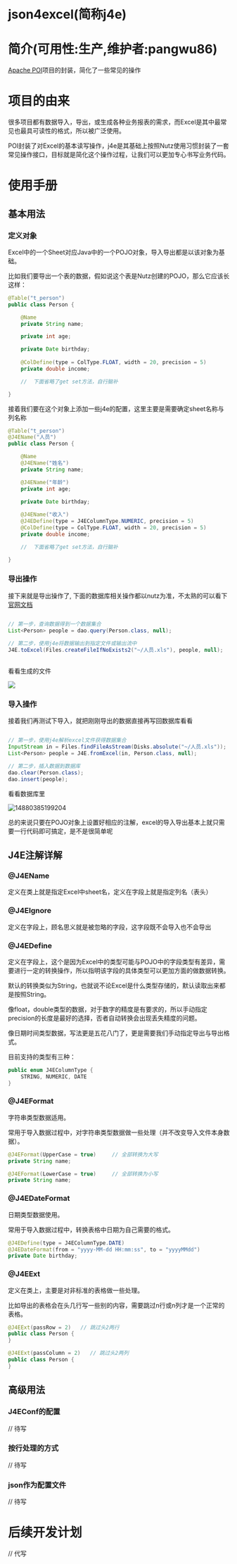 json4excel(简称j4e)
==================================

简介(可用性:生产,维护者:pangwu86)
==================================

[Apache POI](https://poi.apache.org/)项目的封装，简化了一些常见的操作

# 项目的由来

很多项目都有数据导入，导出，或生成各种业务报表的需求，而Excel是其中最常见也最具可读性的格式，所以被广泛使用。

POI封装了对Excel的基本读写操作，j4e是其基础上按照Nutz使用习惯封装了一套常见操作接口，目标就是简化这个操作过程，让我们可以更加专心书写业务代码。


# 使用手册

## 基本用法

### 定义对象

Excel中的一个Sheet对应Java中的一个POJO对象，导入导出都是以该对象为基础。

比如我们要导出一个表的数据，假如说这个表是Nutz创建的POJO，那么它应该长这样：

```java
@Table("t_person")
public class Person {

    @Name
    private String name;

    private int age;

    private Date birthday;
    
    @ColDefine(type = ColType.FLOAT, width = 20, precision = 5)
    private double income;

    //  下面省略了get set方法，自行脑补

}

```

接着我们要在这个对象上添加一些j4e的配置，这里主要是需要确定sheet名称与列名称

```java
@Table("t_person")
@J4EName("人员")
public class Person {

    @Name
    @J4EName("姓名")
    private String name;

    @J4EName("年龄")
    private int age;

    private Date birthday;
    
    @J4EName("收入")
    @J4EDefine(type = J4EColumnType.NUMERIC, precision = 5)
    @ColDefine(type = ColType.FLOAT, width = 20, precision = 5)
    private double income;

    //  下面省略了get set方法，自行脑补

}
```

### 导出操作

接下来就是导出操作了, 下面的数据库相关操作都以nutz为准，不太熟的可以看下[官网文档](https://nutzam.com/core/dao/hello.html)

```java

// 第一步，查询数据得到一个数据集合
List<Person> people = dao.query(Person.class, null);  
 
// 第二步，使用j4e将数据输出到指定文件或输出流中
J4E.toExcel(Files.createFileIfNoExists2("~/人员.xls"), people, null);  
   
```
看看生成的文件

![](media/14880389482305.jpg)


### 导入操作

接着我们再测试下导入，就把刚刚导出的数据直接再写回数据库看看

```java

// 第一步，使用j4e解析excel文件获得数据集合
InputStream in = Files.findFileAsStream(Disks.absolute("~/人员.xls"));
List<Person> people = J4E.fromExcel(in, Person.class, null);

// 第二步，插入数据到数据库
dao.clear(Person.class); 
dao.insert(people);

```
看看数据库里

![14880385199204](media/14880385199204.jpg)



总的来说只要在POJO对象上设置好相应的注解，excel的导入导出基本上就只需要一行代码即可搞定，是不是很简单呢


## J4E注解详解

### @J4EName

定义在类上就是指定Excel中sheet名，定义在字段上就是指定列名（表头）

### @J4EIgnore

定义在字段上，顾名思义就是被忽略的字段，这字段既不会导入也不会导出

### @J4EDefine

定义在字段上，这个是因为Excel中的类型可能与POJO中的字段类型有差异，需要进行一定的转换操作，所以指明该字段的具体类型可以更加方面的做数据转换。

默认的转换类似为String，也就说不论Excel是什么类型存储的，默认读取出来都是按照String。

像float，double类型的数据，对于数字的精度是有要求的，所以手动指定precision的长度是最好的选择，否者自动转换会出现丢失精度的问题。

像日期时间类型数据，写法更是五花八门了，更是需要我们手动指定导出与导出格式。

目前支持的类型有三种：

```java
public enum J4EColumnType {
    STRING, NUMERIC, DATE
}
```

### @J4EFormat

字符串类型数据适用。

常用于导入数据过程中，对字符串类型数据做一些处理（并不改变导入文件本身数据）。

```java
@J4EFormat(UpperCase = true)     // 全部转换为大写
private String name;
```

```java
@J4EFormat(LowerCase = true)     // 全部转换为小写
private String name;
```

### @J4EDateFormat

日期类型数据使用。

常用于导入数据过程中，转换表格中日期为自己需要的格式。

```java
@J4EDefine(type = J4EColumnType.DATE)
@J4EDateFormat(from = "yyyy-MM-dd HH:mm:ss", to = "yyyyMMdd")
private Date birthday;
```


### @J4EExt

定义在类上，主要是对非标准的表格做一些处理。

比如导出的表格会在头几行写一些别的内容，需要跳过n行或n列才是一个正常的表格。

```java
@J4EExt(passRow = 2)   // 跳过头2两行
public class Person { 
}
```

```java
@J4EExt(passColumn = 2)   // 跳过头2两列
public class Person { 
}
```

## 高级用法

### J4EConf的配置

// 待写

### 按行处理的方式

// 待写

### json作为配置文件

// 待写

# 后续开发计划

// 代写


